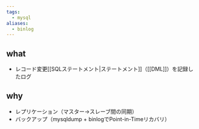 ```yaml
---
tags:
  - mysql
aliases:
  - binlog
---
```

## what
- レコード変更[[SQLステートメント|ステートメント]]（[[DML]]）を記録したログ
## why
- レプリケーション（マスター→スレーブ間の同期）
- バックアップ（mysqldump + binlogでPoint-in-Timeリカバリ）
